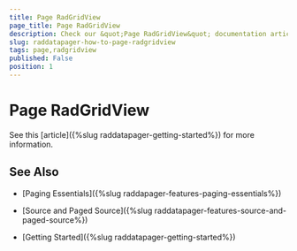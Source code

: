 ```yaml
---
title: Page RadGridView
page_title: Page RadGridView
description: Check our &quot;Page RadGridView&quot; documentation article for the RadDataPager WPF control.
slug: raddatapager-how-to-page-radgridview
tags: page,radgridview
published: False
position: 1
---
```


# Page RadGridView


See this [article]({%slug raddatapager-getting-started%}) for more information.

## See Also

 * [Paging Essentials]({%slug raddapager-features-paging-essentials%})

 * [Source and Paged Source]({%slug raddatapager-features-source-and-paged-source%})

 * [Getting Started]({%slug raddatapager-getting-started%})
